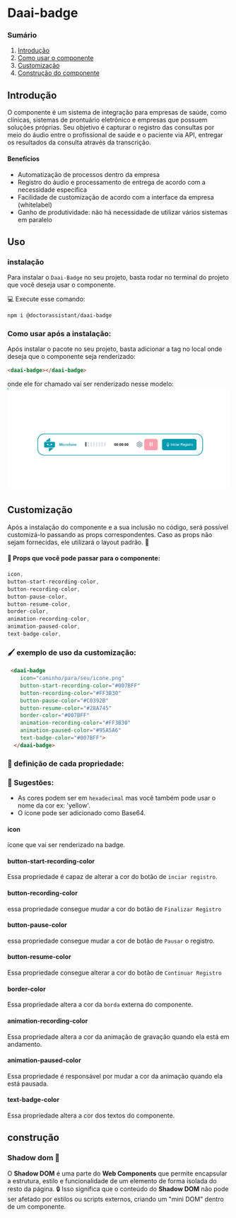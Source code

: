 # Daai-badge
### Sumário
1. [Introdução](#introdução)
2. [Como usar o componente](#uso)
4. [Customização](#customização)
5. [Construção do componente](#construção)


## Introdução
O componente é um sistema de integração para empresas de saúde, como clínicas, sistemas de prontuário eletrônico e empresas que possuem soluções próprias. Seu objetivo é capturar o registro das consultas por meio do áudio entre o profissional de saúde e o paciente via API, entregar os resultados da consulta através da transcrição.

 #### Benefícios
- Automatização de processos dentro da empresa
- Registro do áudio e processamento de entrega de acordo com a necessidade específica
- Facilidade de customização de acordo com a interface da empresa (whitelabel)
- Ganho de produtividade: não há necessidade de utilizar vários sistemas em paralelo

## Uso
### instalação
Para instalar o `Daai-Badge` no seu projeto, basta rodar no terminal do projeto que você deseja usar o componente.

💻 Execute esse comando:

```bash
npm i @doctorassistant/daai-badge
```
### Como usar após a instalação:

Após instalar o pacote no seu projeto, basta adicionar a tag <daai-badge> no local onde deseja que o componente seja renderizado:


``` html
<daai-badge></daai-badge>
```
onde ele for chamado vai ser renderizado nesse modelo:
![alt text](readme_component_layout.png)

## Customização
  Após a instalação do componente e a sua inclusão no código, será possível customizá-lo passando as props correspondentes. Caso as props não sejam fornecidas, ele utilizará o layout padrão. 🎨
  #### 📂 Props que você pode passar para o componente:
  ```js
 icon,
 button-start-recording-color,
 button-recording-color,
 button-pause-color,
 button-resume-color,
 border-color,
 animation-recording-color,
 animation-paused-color,
 text-badge-color,
  ```

### 🖌️ exemplo de uso da customização:

```html
 <daai-badge
    icon="caminho/para/seu/icone.png"
    button-start-recording-color="#007BFF"
    button-recording-color="#FF3B30"
    button-pause-color="#C0392B"
    button-resume-color="#28A745"
    border-color="#007BFF"
    animation-recording-color="#FF3B30"
    animation-paused-color="#95A5A6"
    text-badge-color="#007BFF">
  </daai-badge>
```


### 🔎 definição de cada propriedade:

### 📎 Sugestões:
- As cores podem ser em `hexadecimal` mas você também pode usar o nome da cor ex: 'yellow'.
- O ícone pode ser adicionado como Base64.

 #### icon
 ícone que vai ser renderizado na badge.

 #### button-start-recording-color
 Essa propriedade é capaz de alterar a cor do botão de `inciar registro`.

 #### button-recording-color
essa propriedade consegue mudar a cor do botão de `Finalizar Registro`

 #### button-pause-color
 essa propriedade consegue mudar a cor de botão de `Pausar` o registro.

 #### button-resume-color
 Essa propriedade consegue alterar a cor do botão de ` Continuar Registro `

 #### border-color
 Essa propriedade altera a cor da `borda` externa do componente.
 #### animation-recording-color
 Essa propriedade altera a cor da animação de gravação quando ela está em andamento.

 #### animation-paused-color

 Essa propriedade é responsável por mudar a cor da animação quando ela está pausada.

#### text-badge-color

 Essa propriedade altera a cor dos textos do componente.

## construção


### Shadow dom 👻
O **Shadow DOM** é uma parte do **Web Components** que permite encapsular a estrutura, estilo e funcionalidade de um elemento de forma isolada do resto da página. 🔒 Isso significa que o conteúdo do **Shadow DOM** não pode ser afetado por estilos ou scripts externos, criando um "mini DOM" dentro de um componente.
